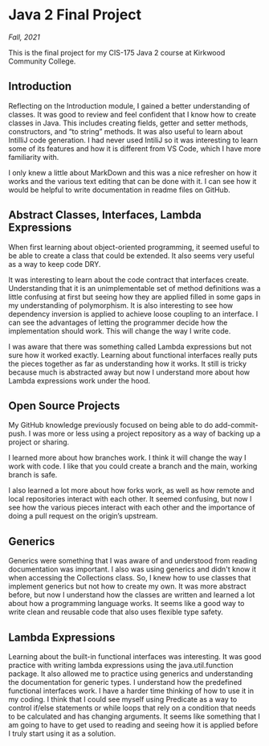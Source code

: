 # Java 2 Final Project
*Fall, 2021*

This is the final project for my CIS-175 Java 2 course at Kirkwood Community College.

## Introduction

Reflecting on the Introduction module, I gained a better understanding of classes. It was good to review and feel confident that I know how to create classes in Java. This includes creating fields, getter and setter methods, constructors, and “to string” methods. It was also useful to learn about IntilliJ code generation. I had never used IntiliJ so it was interesting to learn some of its features and how it is different from VS Code, which I have more familiarity with.

I only knew a little about MarkDown and this was a nice refresher on how it works and the various text editing that can be done with it. I can see how it would be helpful to write documentation in readme files on GitHub.

## Abstract Classes, Interfaces, Lambda Expressions

When first learning about object-oriented programming, it seemed useful to be able to create a class that could be extended. It also seems very useful as a way to keep code DRY.

It was interesting to learn about the code contract that interfaces create. Understanding that it is an unimplementable set of method definitions was a little confusing at first but seeing how they are applied filled in some gaps in my understanding of polymorphism. It is also interesting to see how dependency inversion is applied to achieve loose coupling to an interface. I can see the advantages of letting the programmer decide how the implementation should work. This will change the way I write code.

I was aware that there was something called Lambda expressions but not sure how it worked exactly. Learning about functional interfaces really puts the pieces together as far as understanding how it works. It still is tricky because much is abstracted away but now I understand more about how Lambda expressions work under the hood.


## Open Source Projects
My GitHub knowledge previously focused on being able to do add-commit-push. I was more or less using a project repository as a way of backing up a project or sharing.

I learned more about how branches work. I think it will change the way I work with code. I like that you could create a branch and the main, working branch is safe.

I also learned a lot more about how forks work, as well as how remote and local repositories interact with each other. It seemed confusing, but now I see how the various pieces interact with each other and the importance of doing a pull request on the origin’s upstream.

## Generics
Generics were something that I was aware of and understood from reading documentation was important. I also was using generics and didn't know it when accessing the Collections class. So, I knew how to use classes that implement generics but not how to create my own. It was more abstract before, but now I understand how the classes are written and learned a lot about how a programming language works. It seems like a good way to write clean and reusable code that also uses flexible type safety.


## Lambda Expressions
Learning about the built-in functional interfaces was interesting. It was good practice with writing lambda expressions using the java.util.function package. It also allowed me to practice using generics and understanding the documentation for generic types. I understand how the predefined functional interfaces work. I have a harder time thinking of how to use it in my coding. I think that I could see myself using Predicate as a way to control if/else statements or while loops that rely on a condition that needs to be calculated and has changing arguments. It seems like something that I am going to have to get used to reading and seeing how it is applied before I truly start using it as a solution.
